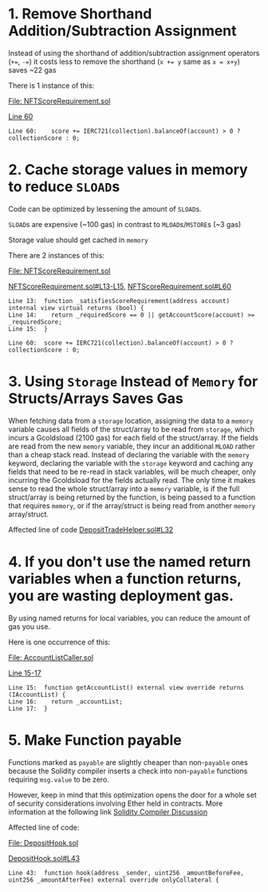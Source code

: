 # 1. Remove Shorthand Addition/Subtraction Assignment

Instead of using the shorthand of addition/subtraction assignment operators (`+=`, `-=`)
it costs less to remove the shorthand (`x += y` same as `x = x+y`) saves ~22 gas

There is 1 instance of this:

[File: NFTScoreRequirement.sol](https://github.com/prepo-io/prepo-monorepo/blob/feat/2022-12-prepo/packages/prepo-shared-contracts/contracts/NFTScoreRequirement.sol)

[Line 60](https://github.com/prepo-io/prepo-monorepo/blob/feat/2022-12-prepo/packages/prepo-shared-contracts/contracts/NFTScoreRequirement.sol#L60)

```
Line 60:    score += IERC721(collection).balanceOf(account) > 0 ? collectionScore : 0;
```

# 2. Cache storage values in memory to reduce `SLOAD`s

Code can be optimized by lessening the amount of `SLOAD`s.

`SLOAD`s are expensive (~100 gas) in contrast to `MLOAD`s/`MSTORE`s (~3 gas)

Storage value should get cached in `memory`

There are 2 instances of this:

[File: NFTScoreRequirement.sol](https://github.com/prepo-io/prepo-monorepo/blob/feat/2022-12-prepo/packages/prepo-shared-contracts/contracts/NFTScoreRequirement.sol)

[NFTScoreRequirement.sol#L13-L15](https://github.com/prepo-io/prepo-monorepo/blob/feat/2022-12-prepo/packages/prepo-shared-contracts/contracts/NFTScoreRequirement.sol#L13-L15), [NFTScoreRequirement.sol#L60](https://github.com/prepo-io/prepo-monorepo/blob/feat/2022-12-prepo/packages/prepo-shared-contracts/contracts/NFTScoreRequirement.sol#L60)

```solidity
Line 13:  function _satisfiesScoreRequirement(address account) internal view virtual returns (bool) {
Line 14:    return _requiredScore == 0 || getAccountScore(account) >= _requiredScore;
Line 15:  }

Line 60:  score += IERC721(collection).balanceOf(account) > 0 ? collectionScore : 0;
```

# 3. Using `Storage` Instead of `Memory` for Structs/Arrays Saves Gas

When fetching data from a `storage` location, assigning the data to a `memory` variable causes all fields of the struct/array to be read from `storage`, which incurs a Gcoldsload (2100 gas) for each field of the struct/array. If the fields are read from the new `memory` variable, they incur an additional `MLOAD` rather than a cheap stack read. Instead of declaring the variable with the `memory` keyword, declaring the variable with the `storage` keyword and caching any fields that need to be re-read in stack variables, will be much cheaper, only incurring the Gcoldsload for the fields actually read. The only time it makes sense to read the whole struct/array into a `memory` variable, is if the full struct/array is being returned by the function, is being passed to a function that requires `memory`, or if the array/struct is being read from another `memory` array/struct.

Affected line of code [DepositTradeHelper.sol#L32](https://github.com/prepo-io/prepo-monorepo/blob/feat/2022-12-prepo/apps/smart-contracts/core/contracts/DepositTradeHelper.sol#L32)

# 4. If you don't use the named return variables when a function returns, you are wasting deployment gas.

By using named returns for local variables, you can reduce the amount of gas you use.

Here is one occurrence of this:

[File: AccountListCaller.sol](https://github.com/prepo-io/prepo-monorepo/blob/feat/2022-12-prepo/packages/prepo-shared-contracts/contracts/AccountListCaller.sol)

[Line 15-17](https://github.com/prepo-io/prepo-monorepo/blob/feat/2022-12-prepo/packages/prepo-shared-contracts/contracts/AccountListCaller.sol#L15-L17)

```
Line 15:  function getAccountList() external view override returns (IAccountList) {
Line 16:    return _accountList;
Line 17:  }
```

# 5. Make Function payable

Functions marked as `payable` are slightly cheaper than non-`payable` ones because the Solidity compiler inserts a check into non-`payable` functions requiring `msg.value` to be zero.

However, keep in mind that this optimization opens the door for a whole set of security considerations involving Ether held in contracts. More information at the following link [Solidity Compiler Discussion](https://github.com/ethereum/solidity/issues/12539)

Affected line of code:

[File: DepositHook.sol](https://github.com/prepo-io/prepo-monorepo/blob/feat/2022-12-prepo/apps/smart-contracts/core/contracts/DepositHook.sol)

[DepositHook.sol#L43](https://github.com/prepo-io/prepo-monorepo/blob/feat/2022-12-prepo/apps/smart-contracts/core/contracts/DepositHook.sol#L43)

```solidity
Line 43:  function hook(address _sender, uint256 _amountBeforeFee, uint256 _amountAfterFee) external override onlyCollateral {
```